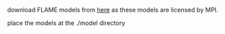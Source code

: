download FLAME models from [here](https://github.com/Rubikplayer/flame-fitting) as these models are licensed by MPI. 

place the models at the ./model directory 
